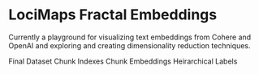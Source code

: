 # LociMaps Fractal Embeddings

Currently a playground for visualizing text embeddings from Cohere and OpenAI and exploring and creating dimensionality reduction techniques.

Final Dataset
Chunk Indexes
Chunk Embeddings
Heirarchical Labels

